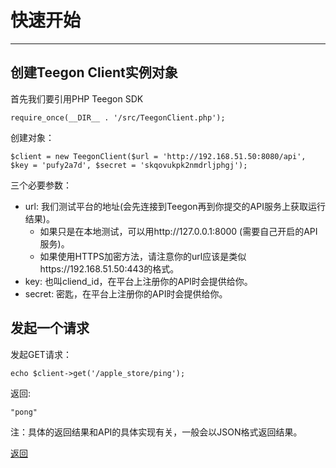 # 快速开始 #
----------


## 创建Teegon Client实例对象 ##
首先我们要引用PHP Teegon SDK

    require_once(__DIR__ . '/src/TeegonClient.php');

创建对象：

    $client = new TeegonClient($url = 'http://192.168.51.50:8080/api', $key = 'pufy2a7d', $secret = 'skqovukpk2nmdrljphgj');

三个必要参数：

- url: 我们测试平台的地址(会先连接到Teegon再到你提交的API服务上获取运行结果)。
  - 如果只是在本地测试，可以用http://127.0.0.1:8000 (需要自己开启的API服务)。
  - 如果使用HTTPS加密方法，请注意你的url应该是类似https://192.168.51.50:443的格式。
- key: 也叫cliend_id，在平台上注册你的API时会提供给你。
- secret: 密匙，在平台上注册你的API时会提供给你。


## 发起一个请求
发起GET请求：

    echo $client->get('/apple_store/ping');

返回: 

    "pong"


注：具体的返回结果和API的具体实现有关，一般会以JSON格式返回结果。


[返回](index.md)